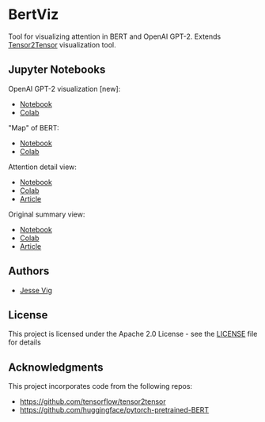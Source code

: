 # BertViz

Tool for visualizing attention in BERT and OpenAI GPT-2. Extends  [Tensor2Tensor](https://github.com/tensorflow/tensor2tensor/tree/master/tensor2tensor/visualization) visualization tool.

## Jupyter Notebooks

OpenAI GPT-2 visualization [new]:
 * [Notebook](https://github.com/jessevig/bertviz/blob/master/bertviz_map_gpt2.ipynb)
* [Colab](https://colab.research.google.com/drive/1RL5JYIUaVrSsyPDxyn6wBZn6W4JRnNoH)

"Map" of BERT:
 * [Notebook](https://github.com/jessevig/bertviz/blob/master/bertviz_map.ipynb)
* [Colab](https://colab.research.google.com/drive/1OmKa1PHPt5fzGmxstDObn5acUrdvjA_j)

Attention detail view:
* [Notebook](https://github.com/jessevig/bertviz/blob/master/bertviz_detail.ipynb) 
* [Colab](https://colab.research.google.com/drive/1Nlhh2vwlQdKleNMqpmLDBsAwrv_7NnrB)
* [Article](https://towardsdatascience.com/deconstructing-bert-part-2-visualizing-the-inner-workings-of-attention-60a16d86b5c1)

Original summary view:
* [Notebook](https://github.com/jessevig/bertviz/blob/master/bertviz_summary.ipynb)
* [Colab](https://colab.research.google.com/drive/1vlOJ1lhdujVjfH857hvYKIdKPTD9Kid8)
* [Article](https://towardsdatascience.com/deconstructing-bert-distilling-6-patterns-from-100-million-parameters-b49113672f77)

## Authors

* [Jesse Vig](https://github.com/jessevig)

## License

This project is licensed under the Apache 2.0 License - see the [LICENSE](LICENSE) file for details

## Acknowledgments

This project incorporates code from the following repos:
* https://github.com/tensorflow/tensor2tensor
* https://github.com/huggingface/pytorch-pretrained-BERT
